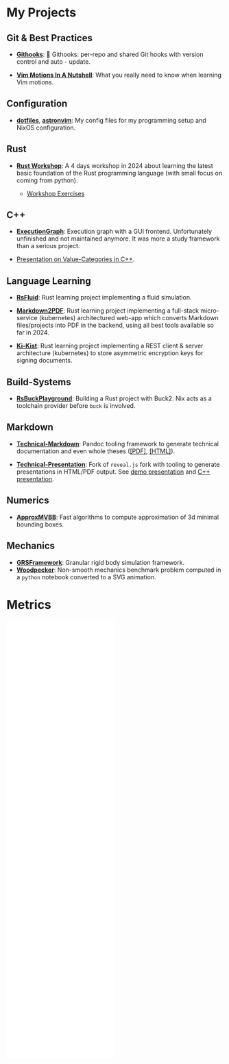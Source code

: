 # My Projects

## Git & Best Practices

- **[Githooks](https://github.com/gabyx/Githooks)**: 🦎 Githooks: per-repo and
  shared Git hooks with version control and auto - update.

- **[Vim Motions In A Nutshell](https://github.com/gabyx/vim-motions-in-a-nutshell)**:
  What you really need to know when learning Vim motions.

## Configuration

- **[dotfiles](https://github.com/gabyx/dotfiles)**,
  **[astronvim](https://github.com/gabyx/astronvim)**: My config files for my
  programming setup and NixOS configuration.

## Rust

- **[Rust Workshop](https://sdsc-ordes.github.io/technical-presentation/gh-pages/rust-workshop/part-1)**:
  A 4 days workshop in 2024 about learning the latest basic foundation of the
  Rust programming language (with small focus on coming from python).

  - [Workshop Exercises](https://github.com/sdsc-ordes/rust-workshop)

## C++

- **[ExecutionGraph](https://github.com/gabyx/ExecutionGraph)**: Execution graph
  with a GUI frontend. Unfortunately unfinished and not maintained anymore. It
  was more a study framework than a serious project.

- [Presentation on Value-Categories in C++](https://github.com/gabyx/tech-pr-cpp-value-catergories).

## Language Learning

- **[RsFluid](https://github.com/gabyx/RsFluid)**: Rust learning project
  implementing a fluid simulation.

- **[Markdown2PDF](https://github.com/gabyx/markdown-to-pdf-service)**: Rust
  learning project implementing a full-stack micro-service (kubernetes)
  architectured web-app which converts Markdown files/projects into PDF in the
  backend, using all best tools available so far in 2024.

- **[Ki-Kist](https://github.com/gabyx/ki-kist)**: Rust learning project
  implementing a REST client & server architecture (kubernetes) to store
  asymmetric encryption keys for signing documents.

## Build-Systems

- **[RsBuckPlayground](https://github.com/gabyx/rs-buck-playground)**: Building
  a Rust project with Buck2. Nix acts as a toolchain provider before `buck` is
  involved.

## Markdown

- **[Technical-Markdown](https://github.com/gabyx/Technical-Markdown)**: Pandoc
  tooling framework to generate technical documentation and even whole theses
  ([[PDF]](https://github.com/gabyx/technical-markdown-demo/blob/main/docs/output/thesis/Content.pdf),
  [[HTML]](https://gabyx.github.io/technical-markdown-demo/docs/html-package/thesis/Content.html)).

- **[Technical-Presentation](https://github.com/gabyx/Technical-Presentation)**:
  Fork of `reveal.js` fork with tooling to generate presentations in HTML/PDF
  output. See
  [demo presentation](https://gabyx.github.io/Technical-Presentation) and
  [C++ presentation](https://github.com/gabyx/tech-pr-cpp-value-catergories).

## Numerics

- **[ApproxMVBB](https://github.com/gabyx/ApproxMVBB)**: Fast algorithms to
  compute approximation of 3d minimal bounding boxes.

## Mechanics

- **[GRSFramework](https://github.com/gabyx/GRSFramework)**: Granular rigid body
  simulation framework.
- **[Woodpecker](https://github.com/gabyx/Woodpecker)**: Non-smooth mechanics
  benchmark problem computed in a `python` notebook converted to a SVG
  animation.

# Metrics

![github metrics](github-metrics.svg)
